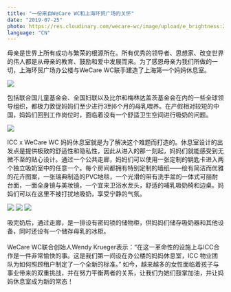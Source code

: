 ```yaml
---
title: "一份来自WeCare WC和上海环贸广场的关怀"
date: "2019-07-25"
photo: https://res.cloudinary.com/wecare-wc/image/upload/e_brightness:20/v1564558773/icc/room2b.jpg
language: "CN"
---
```


母亲是世界上所有成功与繁荣的根源所在。所有优秀的领导者、思想家、改变世界的伟人都是从母亲的教育、鼓励和爱中发展而来。为了感恩母亲为我们所做的一切，上海环贸广场办公楼与WeCare WC联手建造了上海第一个妈妈休息室。

![](https://res.cloudinary.com/wecare-wc/image/upload/v1564558773/icc/wecare-wc.jpg)

包括联合国儿童基金会、全国妇联以及比尔和梅林达盖茨基金会在内的一些全球领导组织，都极力敦促妈妈们至少进行3到6个月的母乳喂养。在产假相对较短的中国，妈妈们回到工作岗位时，面临着没有一个舒适卫生空间进行吸奶的问题。

![](https://res.cloudinary.com/wecare-wc/image/upload/v1564558772/icc/lockers1.jpg)

ICC x WeCare WC 妈妈休息室就是为了解决这个难题而打造的。休息室设计的出发点是提供极致的舒适性和隐私性，因此从进入的那一刻起，妈妈们就能感受到无微不至的贴心设计。通过一个公共走廊，妈妈们可以使用一张定制的钥匙卡进入两个独立吸奶室中的任意一个。每个房间都拥有特别定制的墙纸——绘有简洁而优雅的花卉图案，一张瑞典制造的PVC地毯，一个光滑的带有洗手盆的一体式可丽耐台面，一面全身镜与美妆镜，一个宜来卫浴水龙头，舒适的哺乳吸奶椅和边桌。妈妈们可以在这里不被打扰地吸奶，享受宁静的气氛。

![](https://res.cloudinary.com/wecare-wc/image/upload/v1564558772/icc/room1a.jpg)
![](https://res.cloudinary.com/wecare-wc/image/upload/v1564558772/icc/room1c.jpg)
![](https://res.cloudinary.com/wecare-wc/image/upload/v1564558772/icc/sink.jpg)


吸完奶后，通过走廊，是一排设有密码锁的储物柜，供妈妈们储存吸奶器和其他设备，同时还设有一个储存母乳的冰柜。
<br>
<br>
WeCare WC联合创始人Wendy Krueger表示：“在这一革命性的设施上与ICC合作是一件非常愉快的事。这是我们第一间设在办公楼的妈妈休息室，ICC 物业团队为如何照顾租户制定了一个全新的标准。” 如今，越来越多的女性面临着孩子与事业带来的双重挑战，并在努力平衡两者的关系，让我们为她们鼓掌加油，并让妈妈休息室成为新的常态！

